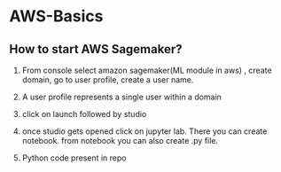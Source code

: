# AWS-Basics

## How to start AWS Sagemaker?
1. From console select amazon sagemaker(ML module in aws) , create domain, go to user profile, create a user name.

2. A user profile represents a single user within a domain

3. click on launch followed by studio

4. once studio gets opened click on jupyter lab. There you can create notebook. from notebook you can also create .py file.

5. Python code present in repo
